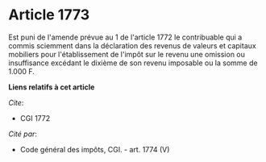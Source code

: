 # Article 1773

Est puni de l'amende prévue au 1 de l'article 1772 le contribuable qui a commis sciemment dans la déclaration des revenus de
valeurs et capitaux mobiliers pour l'établissement de l'impôt sur le revenu une omission ou insuffisance excédant le dixième
de son revenu imposable ou la somme de 1.000 F.

**Liens relatifs à cet article**

_Cite_:

  - CGI 1772

_Cité par_:

  - Code général des impôts, CGI. - art. 1774 (V)
